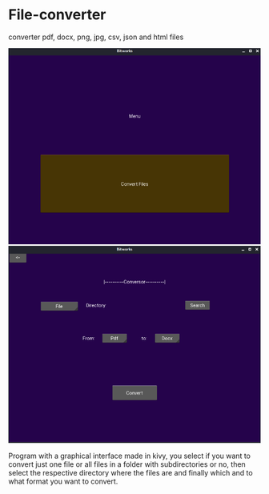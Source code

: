 ﻿# File-converter

converter pdf, docx, png, jpg, csv, json and html files

![What is this](bitworks.png)
![What is this](bitworks2.png)

Program with a graphical interface made in kivy, you select if you want to convert just one file or all files in a folder with subdirectories or
no, then select the respective directory where the files are and finally which and to what format you want to convert.
